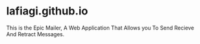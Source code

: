# lafiagi.github.io
This is the Epic Mailer, A Web Application That Allows you To Send Recieve And Retract Messages.
